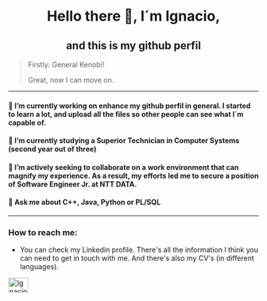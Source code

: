 <h1 align="center">Hello there 👋, I´m Ignacio,</h1>
<h2 align="center"> and this is my github perfil</h2>

>Firstly: General Kenobi!
>
>Great, now I can move on.
----


#### 🔭 I’m currently working on enhance my github perfil in general. I started to learn a lot, and upload all the files so other people can see what I´m capable of.

#### 🌱 I’m currently studying a Superior Technician in Computer Systems (second year out of three)

#### 👯 I’m actively seeking to collaborate on a work environment that can magnify my experience. As a result, my efforts led me to secure a position of Software Engineer Jr. at NTT DATA.

#### 💬 Ask me about **C++, Java, Python or PL/SQL**

----
###  How to reach me: 
- You can check my Linkedin profile. There's all the information I think you can need to get in touch with me. And there's also my CV's (in different languages).
<p align="left">
<a href="https://www.linkedin.com/in/ignacio-daniel-garc%C3%ADa-9a75a222a/" target="_blank" rel="noreferrer"><img align="center" src="https://raw.githubusercontent.com/rahuldkjain/github-profile-readme-generator/master/src/images/icons/Social/linked-in-alt.svg" alt="Ignacio-Daniel-Garcia" height="30" width="40" /></a>
</p>

